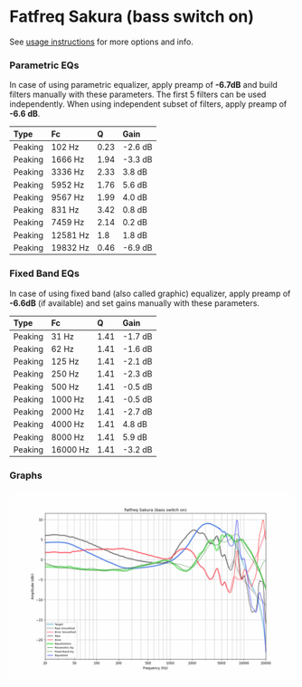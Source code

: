 # Fatfreq Sakura (bass switch on)
See [usage instructions](https://github.com/jaakkopasanen/AutoEq#usage) for more options and info.

### Parametric EQs
In case of using parametric equalizer, apply preamp of **-6.7dB** and build filters manually
with these parameters. The first 5 filters can be used independently.
When using independent subset of filters, apply preamp of **-6.6 dB**.

| Type    | Fc       |    Q | Gain    |
|:--------|:---------|:-----|:--------|
| Peaking | 102 Hz   | 0.23 | -2.6 dB |
| Peaking | 1666 Hz  | 1.94 | -3.3 dB |
| Peaking | 3336 Hz  | 2.33 | 3.8 dB  |
| Peaking | 5952 Hz  | 1.76 | 5.6 dB  |
| Peaking | 9567 Hz  | 1.99 | 4.0 dB  |
| Peaking | 831 Hz   | 3.42 | 0.8 dB  |
| Peaking | 7459 Hz  | 2.14 | 0.2 dB  |
| Peaking | 12581 Hz | 1.8  | 1.8 dB  |
| Peaking | 19832 Hz | 0.46 | -6.9 dB |

### Fixed Band EQs
In case of using fixed band (also called graphic) equalizer, apply preamp of **-6.6dB**
(if available) and set gains manually with these parameters.

| Type    | Fc       |    Q | Gain    |
|:--------|:---------|:-----|:--------|
| Peaking | 31 Hz    | 1.41 | -1.7 dB |
| Peaking | 62 Hz    | 1.41 | -1.6 dB |
| Peaking | 125 Hz   | 1.41 | -2.1 dB |
| Peaking | 250 Hz   | 1.41 | -2.3 dB |
| Peaking | 500 Hz   | 1.41 | -0.5 dB |
| Peaking | 1000 Hz  | 1.41 | -0.5 dB |
| Peaking | 2000 Hz  | 1.41 | -2.7 dB |
| Peaking | 4000 Hz  | 1.41 | 4.8 dB  |
| Peaking | 8000 Hz  | 1.41 | 5.9 dB  |
| Peaking | 16000 Hz | 1.41 | -3.2 dB |

### Graphs
![](./Fatfreq%20Sakura%20(bass%20switch%20on).png)